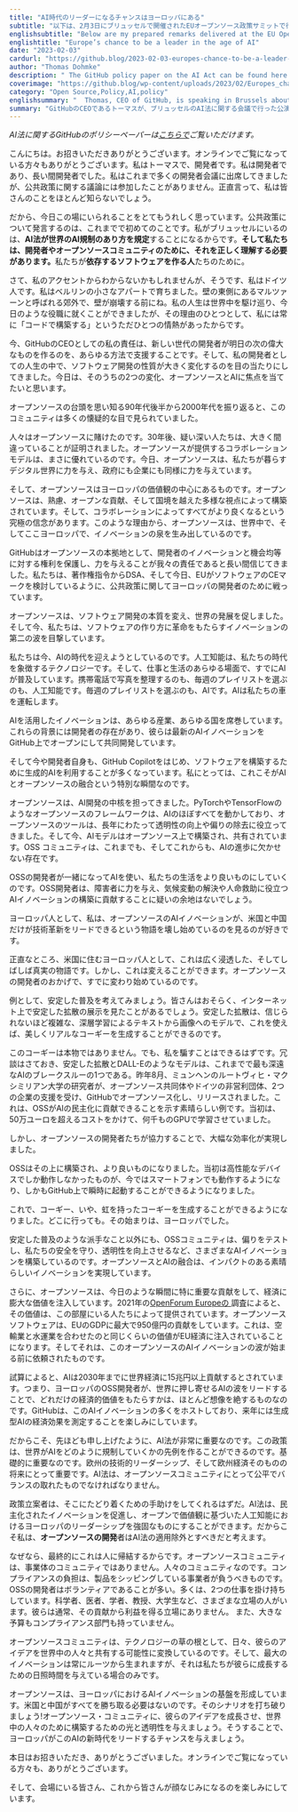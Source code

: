 ```yaml
---
title: "AI時代のリーダーになるチャンスはヨーロッパにある"
subtitle: "以下は、2月3日にブリュッセルで開催されたEUオープンソース政策サミットで行った私の準備した発言です。"
englishsubtitle: "Below are my prepared remarks delivered at the EU Open Source Policy Summit in Brussels on Feb 3rd."
englishtitle: "Europe’s chance to be a leader in the age of AI"
date: "2023-02-03"
cardurl: "https://github.blog/2023-02-03-europes-chance-to-be-a-leader-in-the-age-of-ai/"
author: "Thomas Dohmke"
description: " The GitHub policy paper on the AI Act can be found here .  Hello. Thank you for having me here. Thank you to those watching online. I’m Thomas, and I’m a developer. And you know, I’ve been a developer so long—I normally see a few people in the audience I know. I have been to a LOT of developer conferences, but not to discussions about public policy. I must admit: I probably don’t know most of you.  Which is why I’m so excited to be here today. It’s my first time giving remarks on any public policy, ever. I’m here in Brussels, because the AI Act will define how the world regulates AI. And we need to get it right, for developers and the open source community. For those that produce the software we all depend on .  Now, if you couldn’t tell from my accent, yes, I am German. I grew up in a small apartment in Berlin. In a suburb called Marzahn on the East side of the wall, before it fell. My life has transported me around the world, allowed me to hold positions like the one I hold today, in no small part because I’ve always had just one passion: to build with code.  Now, it is my responsibility as CEO of GitHub to help a new generation of developers, in every way I can, to build the next great thing of tomorrow. And over the course of my life as a developer, I have witnessed so many changes to the nature of software development. Today, I want to focus on two of these shifts: open s"
coverimage: "https://github.blog/wp-content/uploads/2023/02/Europes_chance_to_lead_AI.jpg?resize=1600%2C850"
category: "Open Source,Policy,AI,policy"
englishsummary: "  Thomas, CEO of GitHub, is speaking in Brussels about the AI Act and the importance of getting it right for developers and the open source community in order to help a new generation of developers build the next great thing of tomorrow."
summary: "GitHubのCEOであるトーマスが、ブリュッセルのAI法に関する会議で行った公演です。新しい世代の開発者が次の素晴らしいものを作るのを支援するために、開発者とオープンソースコミュニティのありかたの重要性について説明しています。"
---
```


<p><em>AI法に関するGitHubのポリシーペーパーは<a href="https://github.blog/wp-content/uploads/2023/02/GitHub_Position_Paper-AI_Act.pdf">こちらで</a>ご覧いただけます。</em></p>
<p>こんにちは。お招きいただきありがとうございます。オンラインでご覧になっている方々もありがとうございます。私はトーマスで、開発者です。私は開発者であり、長い間開発者でした。私はこれまで多くの開発者会議に出席してきましたが、公共政策に関する議論には参加したことがありません。正直言って、私は皆さんのことをほとんど知らないでしょう。</p>
<p>だから、今日この場にいられることをとてもうれしく思っています。公共政策について発言するのは、これまでで初めてのことです。私がブリュッセルにいるのは、<strong>AI法が世界のAI規制のあり方を規定</strong>することになるからです。<strong>そして私たちは、開発者やオープンソースコミュニティのために、それを正しく理解する必要があります。</strong>私たちが<strong>依存するソフトウェアを作る人</strong>たちのために。</p>
<p>さて、私のアクセントからわからないかもしれませんが、そうです、私はドイツ人です。私はベルリンの小さなアパートで育ちました。壁の東側にあるマルツァーンと呼ばれる郊外で、壁が崩壊する前にね。私の人生は世界中を駆け巡り、今日のような役職に就くことができましたが、その理由のひとつとして、私には常に「コードで構築する」というただひとつの情熱があったからです。</p>
<p>今、GitHubのCEOとしての私の責任は、新しい世代の開発者が明日の次の偉大なものを作るのを、あらゆる方法で支援することです。そして、私の開発者としての人生の中で、ソフトウェア開発の性質が大きく変化するのを目の当たりにしてきました。今日は、そのうちの2つの変化、オープンソースとAIに焦点を当てたいと思います。</p>
<p>オープンソースの台頭を思い知る90年代後半から2000年代を振り返ると、このコミュニティは多くの懐疑的な目で見られていました。</p>
<p class="purple-text text-gradient-purple-coral mt-6 mb-6">人々はオープンソースに賭けたのです。30年後、疑い深い人たちは、大きく間違っていることが証明されました。オープンソースが提供するコラボレーションモデルは、まさに優れているのです。今日、オープンソースは、私たちが暮らすデジタル世界に力を与え、政府にも企業にも同様に力を与えています。</p>
<p>そして、オープンソースはヨーロッパの価値観の中心にあるものです。オープンソースは、熟慮、オープンな貢献、そして国境を越えた多様な視点によって構築されています。そして、コラボレーションによってすべてがより良くなるという究極の信念があります。このような理由から、オープンソースは、世界中で、そしてここヨーロッパで、イノベーションの泉を生み出しているのです。</p>
<p>GitHubはオープンソースの本拠地として、開発者のイノベーションと機会均等に対する権利を保護し、力を与えることが我々の責任であると長い間信じてきました。私たちは、著作権指令からDSA、そして今日、EUがソフトウェアのCEマークを検討しているように、公共政策に関してヨーロッパの開発者のために戦っています。</p>
<p>オープンソースは、ソフトウェア開発の本質を変え、世界の発展を促しました。そして今、私たちは、ソフトウェアの作り方に革命をもたらすイノベーションの第二の波を目撃しています。</p>
<p>私たちは今、AIの時代を迎えようとしているのです。人工知能は、私たちの時代を象徴するテクノロジーです。そして、仕事と生活のあらゆる場面で、すでにAIが普及しています。携帯電話で写真を整理するのも、毎週のプレイリストを選ぶのも、人工知能です。毎週のプレイリストを選ぶのも、AIです。AIは私たちの車を運転します。</p>
<p class="purple-text text-gradient-purple-coral mt-6 mb-6">AIを活用したイノベーションは、あらゆる産業、あらゆる国を席巻しています。これらの背景には開発者の存在があり、彼らは最新のAIイノベーションをGitHub上でオープンにして共同開発しています。</p>
<p>そして今や開発者自身も、GitHub Copilotをはじめ、ソフトウェアを構築するために生成的AIを利用することが多くなっています。私にとっては、これこそがAIとオープンソースの融合という特別な瞬間なのです。</p>
<p>オープンソースは、AI開発の中核を担ってきました。PyTorchやTensorFlowのようなオープンソースのフレームワークは、AIのほぼすべてを動かしており、オープンソースのツールは、長年にわたって透明性の向上や偏りの除去に役立ってきました。そして今、AIモデルはオープンソース上で構築され、共有されています。OSS コミュニティは、これまでも、そしてこれからも、AIの進歩に欠かせない存在です。</p>
<p>OSSの開発者が一緒になってAIを使い、私たちの生活をより良いものにしていくのです。OSS開発者は、障害者に力を与え、気候変動の解決や人命救助に役立つAIイノベーションの構築に貢献することに疑いの余地はないでしょう。</p>
<p class="purple-text text-gradient-purple-coral mt-6 mb-6">ヨーロッパ人として、私は、オープンソースのAIイノベーションが、米国と中国だけが技術革新をリードできるという物語を壊し始めているのを見るのが好きです。</p>
<p>正直なところ、米国に住むヨーロッパ人として、これは広く浸透した、そしてしばしば真実の物語です。しかし、これは変えることができます。オープンソースの開発者のおかげで、すでに変わり始めているのです。</p>
<p>例として、安定した普及を考えてみましょう。皆さんはおそらく、インターネット上で安定した拡散の展示を見たことがあるでしょう。安定した拡散は、信じられないほど複雑な、深層学習によるテキストから画像へのモデルで、これを使えば、美しくリアルなコーギーを生成することができるのです。</p>
<p>このコーギーは本物ではありません。でも、私を騙すことはできるはずです。冗談はさておき、安定した拡散とDALL-Eのようなモデルは、これまでで最も深遠なAIのブレークスルーの1つである。昨年8月、ミュンヘンのルートヴィヒ・マクシミリアン大学の研究者が、オープンソース共同体やドイツの非営利団体、2つの企業の支援を受け、GitHubでオープンソース化し、リリースされました。これは、OSSがAIの民主化に貢献できることを示す素晴らしい例です。当初は、50万ユーロを超えるコストをかけて、何千ものGPUで学習させていました。</p>
<p>しかし、オープンソースの開発者たちが協力することで、大幅な効率化が実現しました。</p>
<p>OSSはその上に構築され、より良いものになりました。当初は高性能なデバイスでしか動作しなかったものが、今ではスマートフォンでも動作するようになり、しかもGitHub上で瞬時に起動することができるようになりました。</p>
<p>これで、コーギー、いや、虹を持ったコーギーを生成することができるようになりました。どこに行っても。その始まりは、ヨーロッパでした。</p>
<p>安定した普及のような派手なこと以外にも、OSSコミュニティは、偏りをテストし、私たちの安全を守り、透明性を向上させるなど、さまざまなAIイノベーションを構築しているのです。オープンソースとAIの融合は、インパクトのある素晴らしいイノベーションを実現しています。</p>
<p>さらに、オープンソースは、今日のような瞬間に特に重要な貢献をして、経済に膨大な価値を注入しています。2021年の<a href="https://openforumeurope.org/open-source-impact-study/">OpenForum Europeの </a>調査によると、その価値は、この部屋にいる人たちによって提供されています。オープンソースソフトウェアは、EUのGDPに最大で950億円の貢献をしています。これは、空輸業と水運業を合わせたのと同じくらいの価値がEU経済に注入されていることになります。そしてそれは、このオープンソースのAIイノベーションの波が始まる前に依頼されたものです。</p>
<p>試算によると、AIは2030年までに世界経済に15兆円以上貢献するとされています。つまり、ヨーロッパのOSS開発者が、世界に押し寄せるAIの波をリードすることで、どれだけの経済的価値をもたらすかは、ほとんど想像を絶するものなのです。GitHubは、このAIイノベーションの多くをホストしており、来年には生成型AIの経済効果を測定することを楽しみにしています。</p>
<p>だからこそ、先ほども申し上げたように、AI法が非常に重要なのです。この政策は、世界がAIをどのように規制していくかの先例を作ることができるのです。基礎的に重要なのです。欧州の技術的リーダーシップ、そして欧州経済そのものの将来にとって重要です。AI法は、オープンソースコミュニティにとって公平でバランスの取れたものでなければなりません。</p>
<p>政策立案者は、そこにたどり着くための手助けをしてくれるはずだ。AI法は、民主化されたイノベーションを促進し、オープンで価値観に基づいた人工知能におけるヨーロッパのリーダーシップを強固なものにすることができます。だからこそ私は、<strong>オープンソースの開発</strong>者はAI法の適用除外とすべきだと考えます。</p>
<p>なぜなら、最終的にこれは人に帰結するからです。オープンソースコミュニティは、事業体のコミュニティではありません。人々のコミュニティなのです。コンプライアンスの負担は、製品をシッピングしている事業者が負うべきものです。OSSの開発者はボランティアであることが多い。多くは、2つの仕事を掛け持ちしています。科学者、医者、学者、教授、大学生など、さまざまな立場の人がいます。彼らは通常、その貢献から利益を得る立場にありません。  また、大きな予算もコンプライアンス部門も持っていません。</p>
<p class="purple-text text-gradient-purple-coral mt-6 mb-6">オープンソースコミュニティは、テクノロジーの草の根として、日々、彼らのアイデアを世界中の人々と共有する可能性に変換しているのです。そして、最大のイノベーションは常にルーツから生まれますが、それは私たちが彼らに成長するための日照時間を与えている場合のみです。</p>
<p>オープンソースは、ヨーロッパにおけるAIイノベーションの基盤を形成しています。米国と中国がすべてを勝ち取る必要はないのです。そのシナリオを打ち破りましょう!オープンソース・コミュニティに、彼らのアイデアを成長させ、世界中の人々のために構築するための光と透明性を与えましょう。そうすることで、ヨーロッパがこのAIの新時代をリードするチャンスを与えましょう。</p>
<p>本日はお招きいただき、ありがとうございました。オンラインでご覧になっている方々も、ありがとうございます。</p>
<p>そして、会場にいる皆さん、これから皆さんが顔なじみになるのを楽しみにしています。</p>


